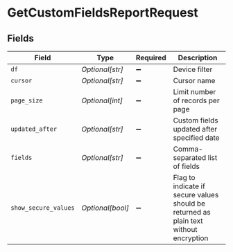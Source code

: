 # GetCustomFieldsReportRequest


## Fields

| Field                                                                                 | Type                                                                                  | Required                                                                              | Description                                                                           |
| ------------------------------------------------------------------------------------- | ------------------------------------------------------------------------------------- | ------------------------------------------------------------------------------------- | ------------------------------------------------------------------------------------- |
| `df`                                                                                  | *Optional[str]*                                                                       | :heavy_minus_sign:                                                                    | Device filter                                                                         |
| `cursor`                                                                              | *Optional[str]*                                                                       | :heavy_minus_sign:                                                                    | Cursor name                                                                           |
| `page_size`                                                                           | *Optional[int]*                                                                       | :heavy_minus_sign:                                                                    | Limit number of records per page                                                      |
| `updated_after`                                                                       | *Optional[str]*                                                                       | :heavy_minus_sign:                                                                    | Custom fields updated after specified date                                            |
| `fields`                                                                              | *Optional[str]*                                                                       | :heavy_minus_sign:                                                                    | Comma-separated list of fields                                                        |
| `show_secure_values`                                                                  | *Optional[bool]*                                                                      | :heavy_minus_sign:                                                                    | Flag to indicate if secure values should be returned as plain text without encryption |